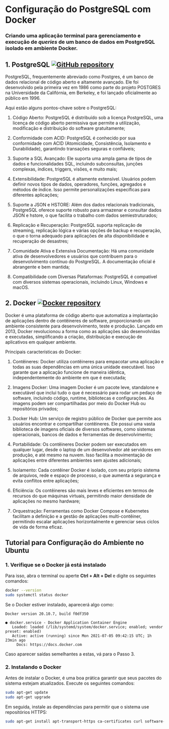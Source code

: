 # Configuração do PostgreSQL com Docker

### Criando uma aplicação terminal para gerenciamento e execução de *queries* de um banco de dados em PostgreSQL isolado em ambiente Docker.

## 1. PostgreSQL [![GitHub repository](https://img.shields.io/badge/GitHub-repository-blue?logo=github&style=flat-square&link=https://github.com/postgres/postgres)](https://github.com/postgres/postgres)

PostgreSQL, frequentemente abreviado como Postgres, é um banco de dados relacional de código aberto e altamente avançado. Ele foi desenvolvido pela primeira vez em 1986 como parte do projeto POSTGRES na Universidade da Califórnia, em Berkeley, e foi lançado oficialmente ao público em 1996.

Aqui estão alguns pontos-chave sobre o PostgreSQL:

1. Código Aberto: PostgreSQL é distribuído sob a licença PostgreSQL, uma licença de código aberto permissiva que permite a utilização, modificação e distribuição do software gratuitamente;

2. Conformidade com ACID: PostgreSQL é conhecido por sua conformidade com ACID (Atomicidade, Consistência, Isolamento e Durabilidade), garantindo transações seguras e confiáveis;

3. Suporte a SQL Avançado: Ele suporta uma ampla gama de tipos de dados e funcionalidades SQL, incluindo subconsultas, junções complexas, índices, triggers, visões, e muito mais;

4. Extensibilidade: PostgreSQL é altamente extensível. Usuários podem definir novos tipos de dados, operadores, funções, agregados e métodos de índice. Isso permite personalizações específicas para diferentes aplicações;

5. Suporte a JSON e HSTORE: Além dos dados relacionais tradicionais, PostgreSQL oferece suporte robusto para armazenar e consultar dados JSON e hstore, o que facilita o trabalho com dados semiestruturados;

6. Replicação e Recuperação: PostgreSQL suporta replicação de streaming, replicação lógica e várias opções de backup e recuperação, o que o torna adequado para aplicações de alta disponibilidade e recuperação de desastres;

7. Comunidade Ativa e Extensiva Documentação: Há uma comunidade ativa de desenvolvedores e usuários que contribuem para o desenvolvimento contínuo do PostgreSQL. A documentação oficial é abrangente e bem mantida;

8. Compatibilidade com Diversas Plataformas: PostgreSQL é compatível com diversos sistemas operacionais, incluindo Linux, Windows e macOS.

## 2. Docker [![Docker repository](https://img.shields.io/badge/Docker-repository-blue?logo=docker&style=flat-square&link=https://github.com/docker/docker)](https://github.com/docker)

Docker é uma plataforma de código aberto que automatiza a implantação de aplicações dentro de contêineres de software, proporcionando um ambiente consistente para desenvolvimento, teste e produção. Lançado em 2013, Docker revolucionou a forma como as aplicações são desenvolvidas e executadas, simplificando a criação, distribuição e execução de aplicativos em qualquer ambiente.

Principais características do Docker:

1. Contêineres: Docker utiliza contêineres para empacotar uma aplicação e todas as suas dependências em uma única unidade executável. Isso garante que a aplicação funcione de maneira idêntica, independentemente do ambiente em que é executada;

2. Imagens Docker: Uma imagem Docker é um pacote leve, standalone e executável que inclui tudo o que é necessário para rodar um pedaço de software, incluindo código, runtime, bibliotecas e configurações. As imagens podem ser compartilhadas por meio do Docker Hub ou repositórios privados;

3. Docker Hub: Um serviço de registro público de Docker que permite aos usuários encontrar e compartilhar contêineres. Ele possui uma vasta biblioteca de imagens oficiais de diversos softwares, como sistemas operacionais, bancos de dados e ferramentas de desenvolvimento;

4. Portabilidade: Os contêineres Docker podem ser executados em qualquer lugar, desde o laptop de um desenvolvedor até servidores em produção, e até mesmo na nuvem. Isso facilita a movimentação de aplicações entre diferentes ambientes sem ajustes adicionais;

5. Isolamento: Cada contêiner Docker é isolado, com seu próprio sistema de arquivos, rede e espaço de processo, o que aumenta a segurança e evita conflitos entre aplicações;

6. Eficiência: Os contêineres são mais leves e eficientes em termos de recursos do que máquinas virtuais, permitindo maior densidade de aplicações no mesmo hardware;

7. Orquestração: Ferramentas como Docker Compose e Kubernetes facilitam a definição e a gestão de aplicações multi-contêiner, permitindo escalar aplicações horizontalmente e gerenciar seus ciclos de vida de forma eficaz.

## Tutorial para Configuração do Ambiente no Ubuntu

### 1. Verifique se o Docker já está instalado

Para isso, abra o terminal ou aperte **Ctrl + Alt + Del** e digite os seguintes comandos:

```bash
docker --version
sudo systemctl status docker
```

Se o Docker estiver instalado, aparecerá algo como: 

```console
Docker version 20.10.7, build f0df350

● docker.service - Docker Application Container Engine
   Loaded: loaded (/lib/systemd/system/docker.service; enabled; vendor preset: enabled)
   Active: active (running) since Mon 2021-07-05 09:42:15 UTC; 1h 23min ago
     Docs: https://docs.docker.com

```

Caso aparecer saídas semelhantes a estas, vá para o Passo 3.

### 2. Instalando o Docker

Antes de instalar o Docker, é uma boa prática garantir que seus pacotes do sistema estejam atualizados. Execute os seguintes comandos:

```bash
sudo apt-get update
sudo apt-get upgrade
```

Em seguida, instale as dependências para permitir que o sistema use repositórios HTTPS:

```bash
sudo apt-get install apt-transport-https ca-certificates curl software-properties-common

```